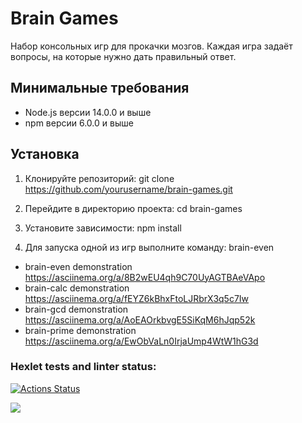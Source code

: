 # Brain Games

Набор консольных игр для прокачки мозгов. Каждая игра задаёт вопросы, на которые нужно дать правильный ответ.

## Минимальные требования

- Node.js версии 14.0.0 и выше
- npm версии 6.0.0 и выше

## Установка

1. Клонируйте репозиторий:
    git clone https://github.com/yourusername/brain-games.git

2. Перейдите в директорию проекта:
    cd brain-games

3. Установите зависимости:
    npm install

4. Для запуска одной из игр выполните команду:
    brain-even

* brain-even demonstration https://asciinema.org/a/8B2wEU4qh9C70UyAGTBAeVApo
* brain-calc demonstration https://asciinema.org/a/fEYZ6kBhxFtoLJRbrX3q5c7Iw
* brain-gcd demonstration https://asciinema.org/a/AoEAOrkbvgE5SiKqM6hJqp52k
* brain-prime demonstration https://asciinema.org/a/EwObVaLn0IrjaUmp4WtW1hG3d

### Hexlet tests and linter status:
[![Actions Status](https://github.com/KateAedon/frontend-project-44/actions/workflows/hexlet-check.yml/badge.svg)](https://github.com/KateAedon/frontend-project-44/actions)

<a href="https://codeclimate.com/github/KateAedon/frontend-project-44/maintainability"><img src="https://api.codeclimate.com/v1/badges/c090e0927605a0afed58/maintainability" /></a>